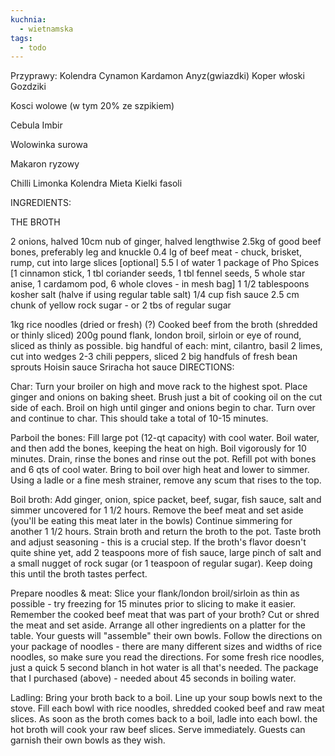 ```yaml
---
kuchnia:
  - wietnamska
tags:
  - todo
---
```



Przyprawy:
Kolendra
Cynamon
Kardamon
Anyz(gwiazdki)
Koper włoski
Gozdziki


Kosci wolowe (w tym 20% ze szpikiem)

Cebula
Imbir

Wolowinka surowa

Makaron ryzowy

Chilli
Limonka
Kolendra
Mieta
Kielki fasoli

INGREDIENTS:

THE BROTH

2 onions, halved
10cm nub of ginger, halved lengthwise
2.5kg of good beef bones, preferably leg and knuckle
0.4 lg of beef meat - chuck, brisket, rump, cut into large slices [optional]
5.5 l of water
1 package of Pho Spices [1 cinnamon stick, 1 tbl coriander seeds, 1 tbl fennel seeds, 5 whole star anise, 1 cardamom pod, 6 whole cloves - in mesh bag]
1 1/2 tablespoons kosher salt (halve if using regular table salt)
1/4 cup fish sauce
2.5 cm chunk of yellow rock sugar - or 2 tbs of regular sugar

1kg rice noodles (dried or fresh) (?)
Cooked beef from the broth (shredded or thinly sliced)
200g pound flank, london broil, sirloin or eye of round, sliced as thinly as possible.
big handful of each: mint, cilantro, basil
2 limes, cut into wedges
2-3 chili peppers, sliced
2 big handfuls of fresh bean sprouts
Hoisin sauce
Sriracha hot sauce
DIRECTIONS:

Char: Turn your broiler on high and move rack to the highest spot. Place ginger and onions on baking sheet. Brush just a bit of cooking oil on the cut side of each. Broil on high until ginger and onions begin to char. Turn over and continue to char. This should take a total of 10-15 minutes.

Parboil the bones: Fill large pot (12-qt capacity) with cool water. Boil water, and then add the bones, keeping the heat on high. Boil vigorously for 10 minutes. Drain, rinse the bones and rinse out the pot. Refill pot with bones and 6 qts of cool water. Bring to boil over high heat and lower to simmer. Using a ladle or a fine mesh strainer, remove any scum that rises to the top.

Boil broth: Add ginger, onion, spice packet, beef, sugar, fish sauce, salt and simmer uncovered for 1 1/2 hours. Remove the beef meat and set aside (you'll be eating this meat later in the bowls) Continue simmering for another 1 1/2 hours. Strain broth and return the broth to the pot. Taste broth and adjust seasoning - this is a crucial step. If the broth's flavor doesn't quite shine yet, add 2 teaspoons more of fish sauce, large pinch of salt and a small nugget of rock sugar (or 1 teaspoon of regular sugar). Keep doing this until the broth tastes perfect.

Prepare noodles & meat: Slice your flank/london broil/sirloin as thin as possible - try freezing for 15 minutes prior to slicing to make it easier. Remember the cooked beef meat that was part of your broth? Cut or shred the meat and set aside. Arrange all other ingredients on a platter for the table. Your guests will "assemble" their own bowls. Follow the directions on your package of noodles - there are many different sizes and widths of rice noodles, so make sure you read the directions. For some fresh rice noodles, just a quick 5 second blanch in hot water is all that's needed. The package that I purchased (above) - needed about 45 seconds in boiling water.

Ladling: Bring your broth back to a boil. Line up your soup bowls next to the stove. Fill each bowl with rice noodles, shredded cooked beef and raw meat slices. As soon as the broth comes back to a boil, ladle into each bowl. the hot broth will cook your raw beef slices. Serve immediately. Guests can garnish their own bowls as they wish.